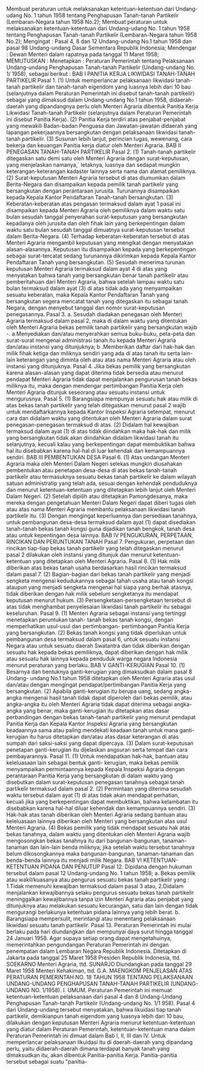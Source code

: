  Membuat peraturan untuk melaksanakan ketentuan-ketentuan dari Undang-udang No. 1 tahun 1958 tentang Penghapusan Tanah-tanah Partikelir (Lembaran-Negara tahun 1958 No.2); Membuat peraturan untuk melaksanakan ketentuan-ketentuan dari Undang-udang No. 1 tahun 1958 tentang Penghapusan Tanah-tanah Partikelir (Lembaran-Negara tahun 1958 No.2);
Mengingat :
 Pasal 4, 8 dan 12 Undang-undang No.1 tahun 1958 dan pasal 98 Undang-undang Dasar Sementara Republik Indonesia; Mendengar : Dewan Menteri dalam rapatnya pada tanggal 11 Maret 1958;
MEMUTUSKAN :
 Menetapkan : Peraturan Pemerintah tentang Pelaksanaan Undang-undang Penghapusan Tanah-tanah Partikelir (Undang-undang No. 1/ 1958), sebagai berikut : BAB I PANITIA KERJA LIKWIDASI TANAH-TANAH PARTIKELIR Pasal 1. (1) Untuk memperlancar pelaksanaan likwidasi tanah-tanah partikelir dan tanah-tanah eigendom yang luasnya lebih dari 10 bau (selanjutnya dalam Peraturan Pemerintah ini disebut tanah-tanah partikelir) sebagai yang dimaksud dalam Undang-undang No.1 tahun 1958, didaerah-daerah yang dipandangnya perlu oleh Menteri Agraria dibentuk Panitia Kerja Likwidasi Tanah-tanah Partikelir (selanjutnya dalam Peraturan Pemerintah ini disebut Panitia Kerja). (2) Panitia Kerja terdiri atas penjabat-penjabat yang mewakili Badan-badan Penguasa dan Jawatan-jawatan didaerah yang lapangan pekerjaannya bersangkutan dengan pelaksanaan likwidasi tanah-tanah partikelir. (3) Susunan lebih lanjut, perincian tugas, wewenang, cara bekerja dan keuangan Panitia kerja diatur oleh Menteri Agraria. BAB II PENEGASAN TANAH-TANAH PARTIKELIR Pasal 2. (1) Tanah-tanah partikelir ditegaskan satu demi satu oleh Menteri Agraria dengan surat-keputusan, yang menjelaskan namanya,` letaknya, luasnya dan sedapat mungkin keterangan-keterangan kadaster lainnya serta nama dan alamat pemiliknya. (2) Surat-keputusan Menteri Agraria tersebut di atas diumumkan dalam Berita-Negara dan disampaikan kepada pemilik tanah partikelir yang bersangkutan dengan perantaraan jurusita. Turunannya disampaikan kepada Kepala Kantor Pendaftaran Tanah-tanah bersangkutan. (3) Keberatan-keberatan atas pengasan termaksud dalam ayat 1 pasal ini disampaikan kepada Menteri Agraria oleh pemiliknya dalam waktu satu bulan sesudah tanggal penyerahan surat-keputusan yang bersangkutan kepadanya oleh jurusita dan oleh fihak lain yang berkepentingan dalam waktu satu bulan sesudah tanggal dimuatnya surat-keputusan tersebut dalam Berita-Negara. (4) Terhadap keberatan-keberatan tersebut di atas Menteri Agraria mengambil keputusan yang mengikat dengan menyatakan alasan-alasannya. Keputusan itu disampaikan kepada yang berkepentingan sebagai surat-tercatat sedang turunannya dikirimkan kepada Kepala Kantor Pendaftaran Tanah yang bersangkutan. (5) Sesudah menerima turunan keputusan Menteri Agraria termaksud dalam ayat 4 di atas yang menyatakan bahwa tanah yang bersangkutan benar tanah partikelir atau pemberitahuan dari Menteri Agraria, bahwa setelah lampau waktu satu bulan termaksud dalam ayat (3) di atas tidak ada yang menyampaikan sesuatu keberatan, maka Kepala Kantor Pendaftaran Tanah yang bersangkutan segera mencatat tanah yang ditegaskan itu sebagai tanah Negara, dengan menyebut tanggal dan nomor surat-keputusan penegasannya. Pasal 3. a. Sesudah diadakan penegasan oleh Menteri Agraria termaksud dalam pasal 2, maka di dalam waktu yang ditentukan oleh Menteri Agraria bekas pemilik tanah partikelir yang bersangkutan wajib -. a.Menyediakan dan/atau menyerahkan semua buku-buku, peta-peta dan surat-surat mengenai administrasi tanah itu kepada Menteri Agraria dan/atau instansi yang ditunjuknya; b .Memberikan daftar dari hak-hak dan milik fihak ketiga dan miliknya sendiri yang ada di atas tanah itu serta lain-lain keterangan yang diminta oleh atau atas nama Menteri Agraria atau oleh instansi yang ditunjuknya. Pasal 4. Jika bekas pemilik yang bersangkutan karena alasan-alasan yang dapat diterima tidak bersedia atau menurut pendapat Menteri Agraria tidak dapat menjalankan pengurusan tanah bekas miliknya itu, maka dengan mendengar pertimbangan Panitia Kerja oleh Menteri Agraria ditunjuk seseorang atau sesuatu instansi untuk mengurusnya. Pasal 5. (1) Barangsiapa mempunyai sesuatu hak atau milik di atas bekas tanah partikelir yang telah ditegaskan menurut pasal 2 wajib untuk mendaftarkannya kepada Kantor lnspeksi Agraria setempat, menurut cara dan didalam waktu yang ditentukan oleh Menteri Agraria dalam surat penegasan-penegasan termaksud di atas. (2) Didalam hal kewajiban termaksud dalam ayat (1) di atas tidak diindahkan maka hak-hak dan milik yang bersangkutan tidak akan diindahkan didalam likwidasi tanah itu selanjutnya, kecuali kalau yang berkepentingan dapat membuktikan bahwa hal itu disebabkan karena hal-hal di luar kehendak dan kemampuannya sendiri. BAB III PEMBENTUKAN DESA Pasal 6. (1) Atas undangan Menteri Agraria maka oleh Menteri Dalam Negeri selekas mungkin diusahakan pembentukan atau penetapan desa-desa di atas bekas tanah-tanah partikelir atau termasuknya sesuatu bekas tanah partikelir ke dalam wilayah satuan administratip yang telah ada, sesuai dengan kehendak penduduknya dan menurut ketentuan-ketentuan yang ditetapkan lebih lanjut oleh Menteri Dalam Negeri. (2) Setelah dipilih atau ditetapkan Pamongdesanya, maka mereka dengan pengetahuan Menteri Dalam Negeri dapat diberi tugas oleh atau atas nama Menteri Agraria membantu pelaksanaan likwidasi tanah partikelir itu. (3) Dengan mengingat keperluannya dan persediaan tanahnya, untuk pembangunan desa-desa termaksud dalam ayat (1) dapat disediakan tanah-tanah bekas tanah kongsi guna dijadikan tanah bengkok, tanah desa atau untuk kepentingan desa lainnya. BAB IV PENGUKURAN, PERPETAAN, RINCIKAN DAN PERUNTUKAN TANAH Pasal 7. Pengukuran, perpetaan dan rincikan tiap-tiap bekas tanah partikelir yang telah ditegaskan menurut pasal 2 dilakukan oleh instansi yang ditunjuk dan menurut ketentuan- ketentuan yang ditetapkan oleh Menteri Agraria. Pasal 8.
(1) Hak milik diberikan atas bekas tanah usaha berdasarkan hasil rincikan termaksud dalam pasal 7. (2) Bagian-bagian dari bekas tanah partikelir yang menjadi sengketa mengenai kedudukannya sebagai tahah usaha atau tanah kongsi ataupun yang menjadi sengketa mengenai hal siapa yang berhak atasnya, tidak diberikan dengan hak milik sebelum sengketanya itu mendapat keputusan menurut hukum. (3) Persengketaan-persengketaan tersebut di atas tidak menghambat penyelesaian likwidasi tanah partikelir itu sebagai keseluruhan. Pasal 9. (1) Menteri Agraria sebagai instansi yang tertinggi menetapkan peruntukan tanah- tanah bekas tanah kongsi, dengan memperhatikan usul-usul dan pertimbangan- pertimbangan Panitia Kerja yang bersangkutan. (2) Bekas tanah kongsi yang tidak diperlukan untuk pembangunan desa termaksud dalam pasal 6, untuk sesuatu instansi Negara atau untuk sesuatu daerah Swatantra dan tidak diberikan dengan sesuatu hak kepada bekas pemiliknya, dapat diberikan dengan hak milik atau sesuatu hak lainnya kepada penduduk warga negara Indonesia menurut peraturan yang berlaku. BAB V GANTI-KERUGIAN Pasal 10. (1) Besarnya dan bentuknya ganti-kerugian yang dimaksudkan dalam pasal 8 Undang- undang No.1 tahun 1958 ditetapkan oleh Menteri Agraria atas usul dan/atau dengan mengingat pendapat/pertimbangan Panitia Kerja yang bersangkutan. (2) Apabila ganti-kerugian itu berupa uang, sedang angka-angka mengenai hasil tanah tidak dapat diperoleh dari bekas pemilik, atau angka-angka itu oleh Menteri Agraria tidak dapat diterima sebagai angka-angka yang benar, maka ganti-kerugian itu ditetapkan atas dasar perbandingan dengan bekas tanah-tanah partikelir yang menurut pendapat Panitia Kerja dan Kepala Kantor Inspeksi Agraria yang bersangkutan keadaannya sama atau paling mendekati keadaan tanah untuk mana ganti-kerugian itu harus ditetapkan dan/atau atas dasar keterangan di atas sumpah dari saksi-saksi yang dapat dipercaya. (3) Dalam surat-keputusan penetapan ganti-kerugian itu dijelaskan angsuran serta tempat dan cara pembayarannya. Pasal 11. (1) Untuk mendapatkan hak-hak, bantuan atau keleluasaan lain sebagai bentuk ganti- kerugian, maka bekas pemilik menyampaikan permintaannya kepada Kepala Inspeksi Agraria dengan perantaraan Panitia Kerja yang bersangkutan di dalam waktu yang disebutkan dalam surat-keputusan penegasan tanahnya sebagai tanah partikelir termaksud dalam pasal 2.
(2) Permintaan yang diterima sesudah waktu tersebut dalam ayat (1) di atas tidak akan mendapat perhatian, kecuali jika yang berkepentingan dapat membuktikan, bahwa kelambatan itu disebabkan karena hal-hal diluar kehendak dan kemampuannya sendiri. (3) Hak-hak atas tanah diberikan oleh Menteri Agraria sedang bantuan atau keleluasaan lainnya diberikan oleh Menteri yang bersangkutan atas usul Menteri Agraria. (4) Bekas pemilik yang tidak mendapat sesuatu hak atas bekas tanahnya, dalam waktu yang ditentukan oleh Menteri Agraria wajib mengosongkan bekas tanahnya itu dari bangunan-bangunan, tanaman-tanaman dan lain-lain benda miliknya; jika setelah waktu tersebut tanahnya belum dikosongkannya maka bangunan-bangunan, tanaman-tanaman dan benda-benda lainnya itu menjadi milik Negara. BAB VI KETENTUAN-KETENTUAN PIDANA DAN PENUTUP Pasal 12. Dipidana dengan hukuman tersebut dalam pasal 12 Undang-undang No. 1 tahun 1958;
a. Bekas pemilik atau wakil/kuasanya atau pengurus sesuatu bekas tanah partikelir yang :
1.Tidak memenuhi kewajiban termaksud dalam pasal 3 atau, 2.Didalam menjalankan kewajibannya selaku pengurus sesuatu bekas tanah partikelir meninggalkan kewajibannya tanpa izin Menteri Agraria atau penjabat yang ditunjuknya atau melakukan sesuatu kecurangan, satu dan lain dengan tidak mengurangi berlakunya ketentuan pidana lainnya yang lebih berat. b. Barangsiapa mempersulit, merintangi atau menentang pelaksanaan likwidasi sesuatu tanah partikelir. Pasal 13. Peraturan Pemerintah ini mulai berlaku pada hari diundangkan dan mempunyai daya surut hingga tanggal 24 Januari 1958. Agar supaya setiap orang dapat mengetahuinya, memerintahkan pengundangan Peraturan Pemerintah ini dengan penempatan dalam Lembaran Negara Republik Indonesia. Ditetapkan di Jakarta pada tanggal 25 Maret 1958 Presiden Republik Indonesia, ttd. SOEKARNO Menteri Agraria, ttd. SUNARJO Diundangkan pada tanggal 29 Maret 1958 Menteri Kehakiman, ttd. G.A. MAENGKOM PENJELASAN ATAS PERATURAN PEMERINTAH NO. 18 TAHUN 1958 TENTANG PELAKSANAAN UNDANG-UNDANG PENGHAPUSAN TANAH-TANAH PARTIKELIR (UNDANG-UNDANG NO. 1/1958). I. UMUM. Peraturan Pemerintah ini memuat ketentuan-ketentuan pelaksanaan dari pasal 4 dan 8 Undang-Undang Penghapusan Tanah-tanah Partikelir (Undang-undang No. 1/1 958). Pasal 4 dari Undang-undang tersebut menyatakan, bahwa likuidasi tiap tanah partikelir, demikianpun tanah eigendom yang luasnya lebih dari 10 bau, dilakukan dengan keputusan Menteri Agraria menurut ketentuan-ketentuan yang diatur dalam Peraturan Pemerintah, ketentuan-ketentuan mana dalam Peraturan Pemerintah ini dimuat dalam Bab I, II, III dan IV. Untuk memperlancar pelaksanaan likuidasi itu di daerah-daerah yang dipandang perlu, yaitu didaerah-daerah dimana terdapat banyak tanah yang dimaksudkan itu, akan dibentuk Panitia-panitia Kerja. Panitia-panitia tersebut sebagai suatu "panitia-